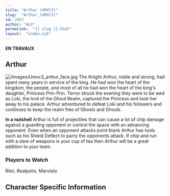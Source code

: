 ```yaml
---
title: "Arthur (UMVC3)"
slug:  "Arthur_(UMVC3)"
id: 2963
author: "ALX"
permalink:  "{{ slug }}.html"
layout:  "index.njk"
---
```


**EN TRAVAUX**

## Arthur

![](/images/Umvc3_arthur_face.jpg‎ "/images/Umvc3_arthur_face.jpg‎") The
Knight Arthur, noble and strong, had spent many years in service of the
king. He had won the heart of the kingdom, the people, and most of all
he had won the heart of the king's daughter, Princess Prin-Prin. Terror
struck the evening they were to be wed as Loki, the lord of the Ghoul
Realm, captured the Princess and took her away to his palace. Arthur
adventured to defeat Loki and his followers and continues to keep the
realm free of Ghosts and Ghouls.

**In a nutshell** Arthur is full of projectiles that can cause a lot of
chip damage against a guarding opponent or control the space with an
advancing opponent. Even when an opponent attacks point blank Arthur has
tools such as his Shield Deflect to parry the opponents attack. If chip
and run with a slew of weapons is your cup of tea then Arthur will be a
great addition to your team.

### Players to Watch

Rikir, Realpotix, Marvisto

## Character Specific Information
